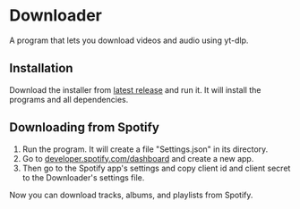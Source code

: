 # Downloader
A program that lets you download videos and audio using yt-dlp.
## Installation
Download the installer from [latest release](github.com/Vader0pr/Downloader/releases/latest) and run it. It will install the programs and all dependencies.
## Downloading from Spotify
1. Run the program. It will create a file "Settings.json" in its directory.
2. Go to [developer.spotify.com/dashboard](https://developer.spotify.com/dashboard) and create a new app.
3. Then go to the Spotify app's settings and copy client id and client secret to the Downloader's settings file.

Now you can download tracks, albums, and playlists from Spotify.

